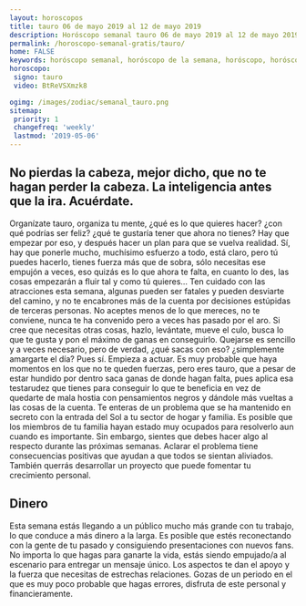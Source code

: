 ```yaml
---
layout: horoscopos
title: tauro 06 de mayo 2019 al 12 de mayo 2019 
description: Horóscopo semanal tauro 06 de mayo 2019 al 12 de mayo 2019. No pierdas la cabeza, mejor dicho, que no te hagan perder la cabeza. La inteligencia antes que la ira. Acuérdate.
permalink: /horoscopo-semanal-gratis/tauro/
home: FALSE
keywords: horóscopo semanal, horóscopo de la semana, horóscopo, horóscopo gratis,horóscopos, horóscopo esperanza gracia, horoscopos tauro la semana, horóscopos gratis, Tarot, Astrologia, Zodíaco, tauro, horoscopo gratis, semanal
horoscopo:
 signo: tauro
 video: BtReVSXmzk8

ogimg: /images/zodiac/semanal_tauro.png
sitemap:
 priority: 1
 changefreq: 'weekly'
 lastmod: '2019-05-06'
---
```




## No pierdas la cabeza, mejor dicho, que no te hagan perder la cabeza. La inteligencia antes que la ira. Acuérdate.

Organízate tauro, organiza tu mente, ¿qué es lo que quieres hacer? ¿con qué podrías ser feliz? ¿qué te gustaría tener que ahora no tienes? Hay que empezar por eso, y después hacer un plan para que se vuelva realidad. Sí, hay que ponerle mucho, muchísimo esfuerzo a todo, está claro, pero tú puedes hacerlo, tienes fuerza más que de sobra, sólo necesitas ese empujón a veces, eso quizás es lo que ahora te falta, en cuanto lo des, las cosas empezarán a fluir tal y como tú quieres… Ten cuidado con las atracciones esta semana, algunas pueden ser fatales y pueden desviarte del camino, y no te encabrones más de la cuenta por decisiones estúpidas de terceras personas. No aceptes menos de lo que mereces, no te conviene, nunca te ha convenido pero a veces has pasado por el aro. Si cree que necesitas otras cosas, hazlo, levántate, mueve el culo, busca lo que te gusta y pon el máximo de ganas en conseguirlo. Quejarse es sencillo y a veces necesario, pero de verdad, ¿qué sacas con eso? ¿simplemente amargarte el día? Pues sí. Empieza a actuar. Es muy probable que haya momentos en los que no te queden fuerzas, pero eres tauro, que a pesar de estar hundido por dentro saca ganas de donde hagan falta, pues aplica esa testarudez que tienes para conseguir lo que te beneficia en vez de quedarte de mala hostia con pensamientos negros y dándole más vueltas a las cosas de la cuenta.
Te enteras de un problema que se ha mantenido en secreto con la entrada del Sol a tu sector de hogar y familia. Es posible que los miembros de tu familia hayan estado muy ocupados para resolverlo aun cuando es importante. Sin embargo, sientes que debes hacer algo al respecto durante las próximas semanas. Aclarar el problema tiene consecuencias positivas que ayudan a que todos se sientan aliviados. También querrás desarrollar un proyecto que puede fomentar tu crecimiento personal.

## Dinero

Esta semana estás llegando a un público mucho más grande con tu trabajo, lo que conduce a más dinero a la larga. Es posible que estés reconectando con la gente de tu pasado y consiguiendo presentaciones con nuevos fans. No importa lo que hagas para ganarte la vida, estás siendo empujado/a al escenario para entregar un mensaje único. Los aspectos te dan el apoyo y la fuerza que necesitas de estrechas relaciones. Gozas de un periodo en el que es muy poco probable que hagas errores, disfruta de este personal y financieramente.